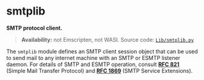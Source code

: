 # smtplib

**SMTP protocol client.**

> **Availability:** not Emscripten, not WASI.
> Source code: [`Lib/smtplib.py`](https://github.com/python/cpython/tree/3.12/Lib/smtplib.py)  

The `smtplib` module defines an SMTP client session object that can be used to send mail to any internet machine with an SMTP or ESMTP listener daemon. For details of SMTP and ESMTP operation, consult [**RFC 821**](https://datatracker.ietf.org/doc/html/rfc821.html) (Simple Mail Transfer Protocol) and [**RFC 1869**](https://datatracker.ietf.org/doc/html/rfc1869.html) (SMTP Service Extensions).
